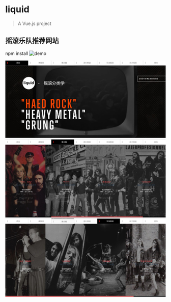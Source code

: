 # liquid

> A Vue.js project

## 摇滚乐队推荐网站

npm install
![demo](https://dingzhenjianglt.github.io/liquid/dist/#/)

![liquid视图](https://github.com/dingzhenjiangLT/liquid/blob/master/Screenshots/liquid视图.JPG)
![liquid视图](https://github.com/dingzhenjiangLT/liquid/blob/master/Screenshots/liquid视图2.JPG)
![liquid视图](https://github.com/dingzhenjiangLT/liquid/blob/master/Screenshots/liquid视图3.JPG)
